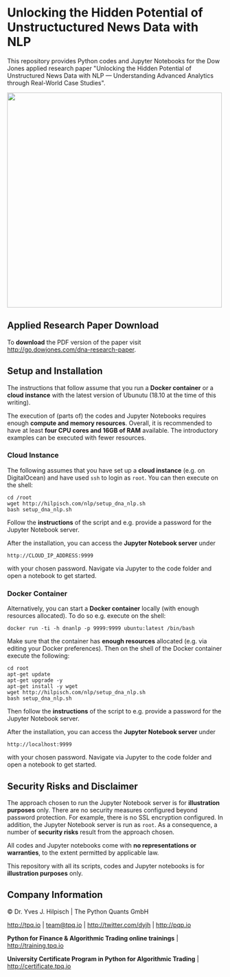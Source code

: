 # Unlocking the Hidden Potential of Unstructuctured News Data with NLP

This repository provides Python codes and Jupyter Notebooks for the Dow Jones applied research paper "Unlocking the Hidden Potential of Unstructured News Data with NLP &mdash; Understanding Advanced Analytics through Real-World Case Studies".

<img src="http://hilpisch.com/images/dna_paper_cover.png" width="500">

## Applied Research Paper Download

To **download** the PDF version of the paper visit http://go.dowjones.com/dna-research-paper.

## Setup and Installation

The instructions that follow assume that you run a **Docker container** or a **cloud instance** with the latest version of Ubunutu (18.10 at the time of this writing).

The execution of (parts of) the codes and Jupyter Notebooks requires enough **compute and memory resources**. Overall, it is recommended to have at least **four CPU cores and 16GB of RAM** available. The introductory examples can be executed with fewer resources.

### Cloud Instance

The following assumes that you have set up a **cloud instance** (e.g. on DigitalOcean) and have used `ssh` to login as `root`. You can then execute on the shell:

    cd /root
    wget http://hilpisch.com/nlp/setup_dna_nlp.sh
    bash setup_dna_nlp.sh

Follow the **instructions** of the script and e.g. provide a password for the Jupyter Notebook server.

After the installation, you can access the **Jupyter Notebook server** under

    http://CLOUD_IP_ADDRESS:9999

with your chosen password. Navigate via Jupyter to the code folder and open a notebook to get started.

### Docker Container

Alternatively, you can start a **Docker container** locally (with enough resources allocated). To do so e.g. execute on the shell:

    docker run -ti -h dnanlp -p 9999:9999 ubuntu:latest /bin/bash

Make sure that the container has **enough resources** allocated (e.g. via editing your Docker preferences). Then on the shell of the Docker container execute the following:

    cd root
    apt-get update
    apt-get upgrade -y
    apt-get install -y wget
    wget http://hilpisch.com/nlp/setup_dna_nlp.sh
    bash setup_dna_nlp.sh

Then follow the **instructions** of the script to e.g. provide a password for the Jupyter Notebook server.

After the installation, you can access the **Jupyter Notebook server** under

    http://localhost:9999

with your chosen password. Navigate via Jupyter to the code folder and open a notebook to get started.

## Security Risks and Disclaimer

The approach chosen to run the Jupyter Notebook server is for **illustration purposes** only. There are no security measures configured beyond password protection. For example, there is no SSL encryption configured. In addition, the Jupyter Notebook server is run as `root`. As a consequence, a number of **security risks** result from the approach chosen.

All codes and Jupyter notebooks come with **no representations or warranties**, to the extent permitted by applicable law.

This repository with all its scripts, codes and Jupyter notebooks is for **illustration purposes** only.

## Company Information

© Dr. Yves J. Hilpisch \| The Python Quants GmbH

http://tpq.io \| team@tpq.io \|
http://twitter.com/dyjh \| http://pqp.io

**Python for Finance & Algorithmic Trading online trainings** \| http://training.tpq.io

**University Certificate Program in Python for Algorithmic Trading** \| http://certificate.tpq.io


